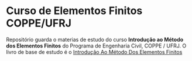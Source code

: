 # Curso de Elementos Finitos COPPE/UFRJ

Repositório guarda o materias de estudo do curso **Introdução ao Método dos Elementos Finitos** do Programa de Engenharia Civil, COPPE / UFRJ. O livro de base de estudo é o 
[Introdução Ao Método Dos Elementos Finitos](https://www.lcm.com.br/site/#livros/detalhesLivro/introducao-ao-metodo-dos-elementos-finitos.html)

